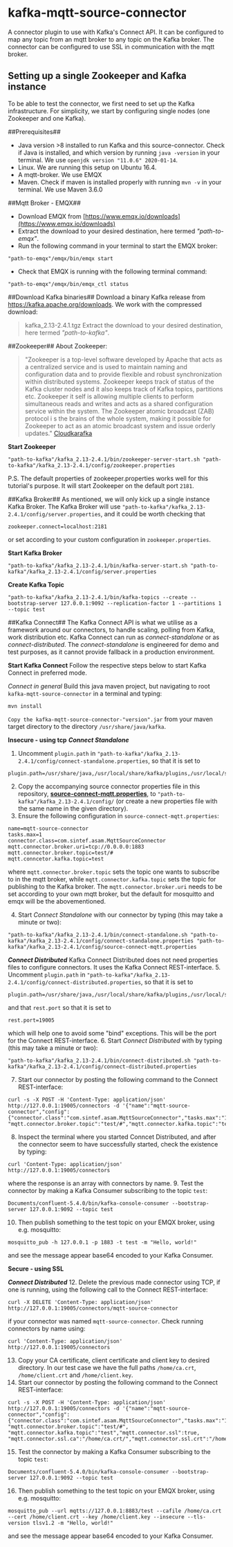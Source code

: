 
# kafka-mqtt-source-connector
A connector plugin to use with Kafka's Connect API. It can be configured to map any topic from an mqtt broker to any topic on the Kafka broker. The connector can be configured to use SSL in communication with the mqtt broker.

## Setting up a single Zookeeper and Kafka instance
To be able to test the connector, we first need to set up the Kafka infrastructure. For simplicity, we start by configuring single nodes (one Zookeeper and one Kafka).

##Prerequisites##
- Java version >8 installed to run Kafka and this source-connector. Check if Java is installed, and which version by running `java -version` in your terminal. We use `openjdk version "11.0.6" 2020-01-14`.
- Linux. We are running this setup on Ubuntu 16.4.
- A mqtt-broker. We use EMQX
- Maven. Check if maven is installed properly with running `mvn -v` in your terminal. We use Maven 3.6.0

##Mqtt Broker - EMQX##
- Download EMQX from [https://www.emqx.io/downloads](https://www.emqx.io/downloads)
- Extract the download to your desired destination, here termed _"path-to-emqx"_.
- Run the following command in your terminal to start the EMQX broker:
```
"path-to-emqx"/emqx/bin/emqx start
```
- Check that EMQX is running with the following terminal command:
 ```
"path-to-emqx"/emqx/bin/emqx_ctl status
```
 
##Download Kafka binaries##
Download a binary Kafka release from https://kafka.apache.org/downloads. We work with the compressed download:
>kafka_2.13-2.4.1.tgz
Extract the download to your desired destination, here termed _"path-to-kafka"_.

##Zookeeper##
About Zookeeper:
>"Zookeeper is a top-level software developed by Apache that acts as a centralized service and is used to maintain naming and configuration data and to provide flexible and robust synchronization within distributed systems. Zookeeper keeps track of status of the Kafka cluster nodes and it also keeps track of Kafka topics, partitions etc.
Zookeeper it self is allowing multiple clients to perform simultaneous reads and writes and acts as a shared configuration service within the system. The Zookeeper atomic broadcast (ZAB) protocol i s the brains of the whole system, making it possible for Zookeeper to act as an atomic broadcast system and issue orderly updates." [Cloudkarafka](https://www.cloudkarafka.com/blog/2018-07-04-cloudkarafka_what_is_zookeeper.html)

**Start Zookeeper**
```
"path-to-kafka"/kafka_2.13-2.4.1/bin/zookeeper-server-start.sh "path-to-kafka"/kafka_2.13-2.4.1/config/zookeeper.properties
```
P.S. The default properties of zookeeper.properties works well for this tutorial's purpose. It will start Zookeeper on the default port `2181`.

##Kafka Broker##
As mentioned, we will only kick up a single instance Kafka Broker. The Kafka Broker will use `"path-to-kafka"/kafka_2.13-2.4.1/config/server.properties`, and it could be worth checking that 
```
zookeeper.connect=localhost:2181
``` 
or set according to your custom configuration in `zookeeper.properties`.

**Start Kafka Broker**
```
"path-to-kafka"/kafka_2.13-2.4.1/bin/kafka-server-start.sh "path-to-kafka"/kafka_2.13-2.4.1/config/server.properties
```

**Create Kafka Topic**
```
"path-to-kafka"/kafka_2.13-2.4.1/bin/kafka-topics --create --bootstrap-server 127.0.0.1:9092 --replication-factor 1 --partitions 1 --topic test
```

##Kafka Connect##
The Kafka Connect API is what we utilise as a framework around our connectors, to handle scaling, polling from Kafka, work distribution etc. Kafka Connect can run as _connect-standalone_ or as _connect-distributed_. The _connect-standalone_ is engineered for demo and test purposes, as it cannot provide fallback in a production environment. 

**Start Kafka Connect**
Follow the respective steps below to start Kafka Connect in preferred mode. 

_Connect in general_
Build this java maven project, but navigating to root `kafka-mqtt-source-connector` in a terminal and typing:
```
mvn install
``` 
`Copy the kafka-mqtt-source-connector-"version".jar` from your maven target directory to the directory `/usr/share/java/kafka`.

**Insecure - using tcp**
__*Connect Standalone*__ 
1. Uncomment `plugin.path` in `"path-to-kafka"/kafka_2.13-2.4.1/config/connect-standalone.properties`, so that it is set to 
```
plugin.path=/usr/share/java,/usr/local/share/kafka/plugins,/usr/local/share/java/
``` 
2. Copy  the accompanying source connector properties file in this repository, **[source-connect-mqtt.properties](https://github.com/SINTEF-9012/kafka-mqtt-source-connector/src/main/resources/source-connect-mqtt.properties)**, to `"path-to-kafka"/kafka_2.13-2.4.1/config/` (or create a new properties file with the same name in the given directory).
3. Ensure the following configuration in `source-connect-mqtt.properties`:
```
name=mqtt-source-connector 
tasks.max=1
connector.class=com.sintef.asam.MqttSourceConnector
mqtt.connector.broker.uri=tcp://0.0.0.0:1883
mqtt.connector.broker.topic=test/#
mqtt.conncetor.kafka.topic=test
```
where `mqtt.connector.broker.topic` sets the topic one wants to subscribe to in the mqtt broker, while `mqtt.connector.kafka.topic` sets the topic for publishing to the Kafka broker. The `mqtt.connector.broker.uri` needs to be set according to your own mqtt broker, but the default for mosquitto and emqx will be the abovementioned. 

4. Start _Connect Standalone_ with our connector by typing (this may take a minute or two):
```
"path-to-kafka"/kafka_2.13-2.4.1/bin/connect-standalone.sh "path-to-kafka"/kafka_2.13-2.4.1/config/connect-standalone.properties "path-to-kafka"/kafka_2.13-2.4.1/config/source-connect-mqtt.properties
```

__*Connect Distributed*__ 
Kafka Connect Distributed does not need properties files to configure connectors. It uses the Kafka Connect REST-interface. 
5. Uncomment `plugin.path` in `"path-to-kafka"/kafka_2.13-2.4.1/config/connect-distributed.properties`, so that it is set to 
```
plugin.path=/usr/share/java,/usr/local/share/kafka/plugins,/usr/local/share/java/
``` 
and that `rest.port` so that it is set to
```
rest.port=19005
``` 
which will help one to avoid some "bind" exceptions. This will be the port for the Connect REST-interface.
6. Start _Connect Distributed_ with by typing (this may take a minute or two):
```
"path-to-kafka"/kafka_2.13-2.4.1/bin/connect-distributed.sh "path-to-kafka"/kafka_2.13-2.4.1/config/connect-distributed.properties
```
7. Start our connector by posting the following command to the Connect REST-interface:
```
curl -s -X POST -H 'Content-Type: application/json' http://127.0.0.1:19005/connectors -d '{"name":"mqtt-source-connector","config":{"connector.class":"com.sintef.asam.MqttSourceConnector","tasks.max":"1","mqtt.connector.broker.uri":"tcp://localhost:1883", "mqtt.connector.broker.topic":"test/#","mqtt.connector.kafka.topic":"test"}}'
```
8. Inspect the terminal where you started Conncet Distributed, and after the connector seem to have successfully started, check the existence by typing:
```
curl 'Content-Type: application/json' http://127.0.0.1:19005/connectors
```
where the response is an array with connectors by name.
9. Test the connector by making a Kafka Consumer subscribing to the topic `test`:
```
Documents/confluent-5.4.0/bin/kafka-console-consumer --bootstrap-server 127.0.0.1:9092 --topic test
``` 
10. Then publish something to the test topic on your EMQX broker, using e.g. mosquitto:
```
mosquitto_pub -h 127.0.0.1 -p 1883 -t test -m "Hello, world!"
```
and see the message appear base64 encoded to your Kafka Consumer.

**Secure - using SSL**  

__*Connect Distributed*__ 
12. Delete the previous made connector using TCP, if one is running, using the following call to the Connect REST-interface:
 ```
curl -X DELETE 'Content-Type: application/json' http://127.0.0.1:19005/connectors/mqtt-source-connector
```
if your connector was named `mqtt-source-connector`. Check running connectors by name using:
```
curl 'Content-Type: application/json' http://127.0.0.1:19005/connectors
``` 
13. Copy your CA certificate, client certificate and client key to desired directory. In our test case we have the full paths `/home/ca.crt`, `/home/client.crt` and `/home/client.key`. 
14. Start our connector by posting the following command to the Connect REST-interface:
```
curl -s -X POST -H 'Content-Type: application/json' http://127.0.0.1:19005/connectors -d '{"name":"mqtt-source-connector","config":{"connector.class":"com.sintef.asam.MqttSourceConnector","tasks.max":"1","mqtt.connector.broker.uri":"ssl://localhost:8883", "mqtt.connector.broker.topic":"test/#", "mqtt.connector.kafka.topic":"test","mqtt.connector.ssl":true, "mqtt.connector.ssl.ca":"/home/ca.crt/","mqtt.connector.ssl.crt":"/home/client.crt","mqtt.connector.ssl.key":"/home/client.key"}}'
```
15. Test the connector by making a Kafka Consumer subscribing to the topic `test`:
```
Documents/confluent-5.4.0/bin/kafka-console-consumer --bootstrap-server 127.0.0.1:9092 --topic test
``` 
16. Then publish something to the test topic on your EMQX broker, using e.g. mosquitto:
```
mosquitto_pub --url mqtts://127.0.0.1:8883/test --cafile /home/ca.crt --cert /home/client.crt --key /home/client.key --insecure --tls-version tlsv1.2 -m "Hello, world!"
```
and see the message appear base64 encoded to your Kafka Consumer.
